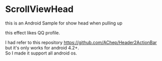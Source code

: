 # ScrollViewHead
this is an Android Sample for show head when pulling up

this effect likes QQ profile.

I had refer to this repository <a href="https://github.com/AChep/Header2ActionBar">https://github.com/AChep/Header2ActionBar</a><br>
but it's only works for android 4.2+.<br>
So I made it support all android os.
